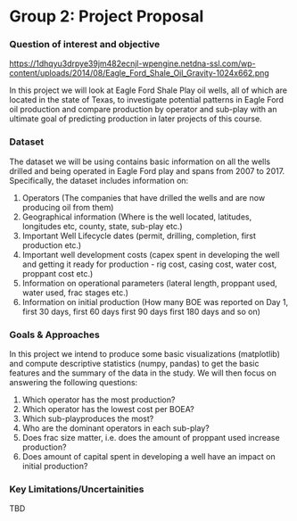# Group 2: Project Proposal

### Question of interest and objective

https://1dhqyu3drpye39jm482ecnjl-wpengine.netdna-ssl.com/wp-content/uploads/2014/08/Eagle_Ford_Shale_Oil_Gravity-1024x662.png

In this project we will look at Eagle Ford Shale Play oil wells, all of which are located in the state of Texas, to investigate potential patterns in Eagle Ford oil production and compare production by operator and sub-play with an ultimate goal of predicting production in later projects of this course. 

### Dataset

The dataset we will be using contains basic information on all the wells drilled and being operated in Eagle Ford play and spans from 2007 to 2017. Specifically, the dataset includes information on:
1. Operators (The companies that have drilled the wells and are now producing oil from them)
2. Geographical information (Where is the well located, latitudes, longitudes etc, county, state, sub-play etc.)
3. Important Well Lifecycle dates (permit, drilling, completion, first production etc.)
3. Important well development costs (capex spent in developing the well and getting it ready for production - rig cost, casing cost, water cost, proppant cost etc.)
4. Information on operational parameters (lateral length, proppant used, water used, frac stages etc.)
5. Information on initial production (How many BOE was reported on Day 1, first 30 days, first 60 days first 90 days first 180 days and so on)

### Goals & Approaches

In this project we intend to produce some basic visualizations (matplotlib) and compute descriptive statistics (numpy, pandas) to get the basic features and the summary of the data in the study. We will then focus on answering the following questions:

1. Which operator has the most production? 
2. Which operator has the lowest cost per BOEA? 
3. Which sub-playproduces the most?
4. Who are the dominant operators in each sub-play?
5. Does frac size matter, i.e. does the amount of proppant used increase production?
6. Does amount of capital spent in developing a well have an impact on initial production?



### Key Limitations/Uncertainities

TBD 